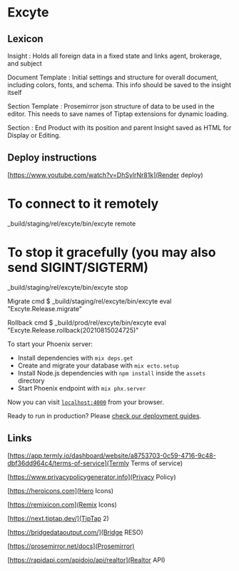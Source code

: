 # Excyte

## Lexicon

Insight
: Holds all foreign data in a fixed state and links agent, brokerage, and subject  

Document Template
: Initial settings and structure for overall document, including colors, fonts, and schema. This info should be saved to the insight itself 

Section Template
: Prosemirror json structure of data to be used in the editor. This needs to save names of Tiptap extensions for dynamic loading.

Section
: End Product with its position and parent Insight saved as HTML for Display or Editing.  

## Deploy instructions

[https://www.youtube.com/watch?v=DhSylrNr81k](Render deploy)
# To connect to it remotely
_build/staging/rel/excyte/bin/excyte remote  
# To stop it gracefully (you may also send SIGINT/SIGTERM)
_build/staging/rel/excyte/bin/excyte stop

Migrate cmd $ _build/staging/rel/excyte/bin/excyte eval "Excyte.Release.migrate"

Rollback cmd $ _build/prod/rel/excyte/bin/excyte eval "Excyte.Release.rollback(20210815024725)"

To start your Phoenix server:

* Install dependencies with `mix deps.get`
* Create and migrate your database with `mix ecto.setup`
* Install Node.js dependencies with `npm install` inside the `assets` directory
* Start Phoenix endpoint with `mix phx.server`

Now you can visit [`localhost:4000`](http://localhost:4000) from your browser.

Ready to run in production? Please [check our deployment guides](https://hexdocs.pm/phoenix/deployment.html).

## Links

[https://app.termly.io/dashboard/website/a8753703-0c59-4716-9c48-dbf36dd964c4/terms-of-service](Termly Terms of service)

[https://www.privacypolicygenerator.info](Privacy Policy)

[https://heroicons.com](Hero Icons)

[https://remixicon.com](Remix Icons)

[https://next.tiptap.dev/](TipTap 2)

[https://bridgedataoutput.com/](Bridge RESO)

[https://prosemirror.net/docs](Prosemirror)

[https://rapidapi.com/apidojo/api/realtor](Realtor API)
